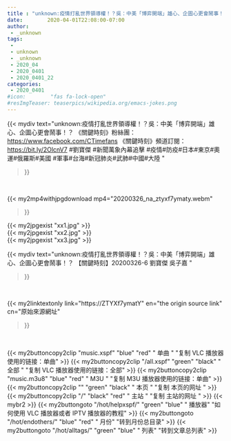 ```yaml
---
title : "unknown:疫情打亂世界領導權！？吳：中美「博弈開端」雄心、企圖心更會鬧事！？ 【關鍵時刻】20200326-6 劉寶傑 吳子嘉 "
date:        2020-04-01T22:08:00-07:00
author:
 - _unknown
tags:
 - 
 - unknown
 - _unknown
 - 2020_04
 - 2020_0401
 - 2020_0401_22
categories:
 - 2020_0401
#icon:        "fas fa-lock-open"
#resImgTeaser: teaserpics/wikipedia.org/emacs-jokes.png
---
```







{{< mydiv text="unknown:疫情打亂世界領導權！？吳：中美「博弈開端」雄心、企圖心更會鬧事！？  《關鍵時刻》粉絲團：https://www.facebook.com/CTimefans 《關鍵時刻》頻道訂閱：https://bit.ly/2OlcnV7  #劉寶傑 #新聞萬象內幕追擊 #疫情#防疫#日本#東京#奧運#俄羅斯#美國 #軍事#台海#新冠肺炎#武肺#中國#大陸 "
>}}
<br>


{{< my2mp4withjpgdownload mp4="20200326_na_ztyxf7ymaty.webm"
>}}

{{< my2jpgexist "xx1.jpg" >}}<br>
{{< my2jpgexist "xx2.jpg" >}}<br>
{{< my2jpgexist "xx3.jpg" >}}<br>



{{< mydiv text="unknown:疫情打亂世界領導權！？吳：中美「博弈開端」雄心、企圖心更會鬧事！？ 【關鍵時刻】20200326-6 劉寶傑 吳子嘉 "
>}}
<br>

{{< my2linktextonly link="https://ZTYXf7ymatY"
en="the origin source link" cn="原始來源網址"
>}}


<br>


{{< my2buttoncopy2clip "music.xspf"        "blue"   "red"    " 单曲 "  "复制 VLC 播放器使用的链接：单曲" >}} {{< my2buttoncopy2clip "/all.xspf"         "green"  "black"  " 全部 "  "复制 VLC 播放器使用的链接：全部" >}} {{< my2buttoncopy2clip "music.m3u8"        "blue"   "red"    " M3U  "    "复制 M3U 播放器使用的链接：单曲" >}} {{< my2buttoncopy2clip ""                  "green"  "black"  " 本页 "    "复制 本页的网址 " >}} {{< my2buttoncopy2clip "/"                 "black"  "red"    " 主站 "    "复制 主站的网址 " >}} {{< mybr2 >}} {{< my2buttongoto      "/hot/helpxspf/"    "green"  "blue"   " 播放器" "如何使用 VLC 播放器或者 IPTV 播放器的教程" >}} {{< my2buttongoto      "/hot/endothers/"   "blue"   "red"    " 月份"   "转到月份总目录" >}} {{< my2buttongoto      "/hot/alltags/"     "green"  "blue"   " 列表"   "转到文章总列表" >}} 
